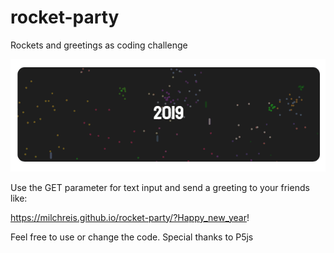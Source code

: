 # rocket-party
Rockets and greetings as coding challenge

![rocket-party](https://github.com/Milchreis/rocket-party/raw/master/screen.gif)

Use the GET parameter for text input and send a greeting to your friends like:

https://milchreis.github.io/rocket-party/?Happy_new_year!

Feel free to use or change the code.
Special thanks to P5js
